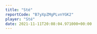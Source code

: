 ```yaml
---
title: "Sté"
reportCode: "B7yXpZMgPLvnYGK2"
player: "Sté"
date: 2021-11-11T20:08:04.971000+00:00
---
```

